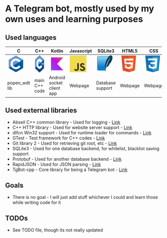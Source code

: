# A Telegram bot, mostly used by my own uses and learning purposes

## Used languages
| C | C++ | Kotlin | Javascript | SQLite3 | HTML5 | CSS | SCSS | PHP |
|-- | --- | ------ | ---------- | --- | ----- | --- | ---- | --- |
| <img src="www/resources/devicons/c-original.svg" title="C"  alt="C" width="55" height="55"/>|<img src="www/resources/devicons/cplusplus-original.svg" title="C++"  alt="C++" width="55" height="55"/>|<img src="www/resources/devicons/kotlin-original.svg" title="Kotlin"  alt="Kotlin" width="55" height="55"/>|<img src="www/resources/devicons/javascript-original.svg" title="Javascript" alt="Javascript" width="55" height="55"/>|<img src="https://github.com/devicons/devicon/blob/master/icons/sqlite/sqlite-original.svg" title="SQLite"  alt="SQLite" width="55" height="55"/>|<img src="https://github.com/devicons/devicon/blob/master/icons/html5/html5-original.svg" title="HTML5"  alt="HTML5" width="55" height="55"/>|<img src="https://github.com/devicons/devicon/blob/master/icons/css3/css3-original.svg" title="CSS"  alt="CSS" width="55" height="55"/>|<img src="www/resources/devicons/sass-original.svg" title="SCSS"  alt="SCSS" width="55" height="55"/>| <img src="www/resources/devicons/php-original.svg" title="PHP"  alt="PHP" width="55" height="55"/>|
| popen_wdt lib | main C++ code | Android socket client app | Webpage | Database support | Webpage | Webpage | Webpage | Webpage |

## Used external libraries
- Abseil C++ common library - Used for logging - [Link](https://github.com/abseil/abseil-cpp)
- C++ HTTP library - Used for website server support - [Link](https://github.com/yhirose/cpp-httplib)
- dlfcn Win32 support - Used for runtime loader for commands - [Link](https://github.com/dlfcn-win32/dlfcn-win32)
- GTest - Test framework for C++ codes - [Link](https://github.com/google/googletest)
- Git library 2 - Used for retrieving git root, etc - [Link](https://github.com/libgit2/libgit2)
- SQLite3 - Used for one database backend, for whitelist, blacklist saving support
- Protobuf - Used for another database backend - [Link](https://github.com/protocolbuffers/protobuf)
- RapidJSON - Used for JSON parsing - [Link](https://github.com/Tencent/rapidjson)
- TgBot-cpp - Core library for being a Telegram bot - [Link](https://github.com/reo7sp/tgbot-cpp)

## Goals
- There is no goal - I will just add stuff whichever I could and learn those while writing code for it

## TODOs
- See TODO file, though its not really updated
